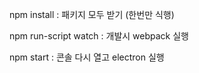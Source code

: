 npm install : 패키지 모두 받기 (한번만 식행)

npm run-script watch : 개발시 webpack 실행

npm start : 콘솔 다시 열고 electron 실행


